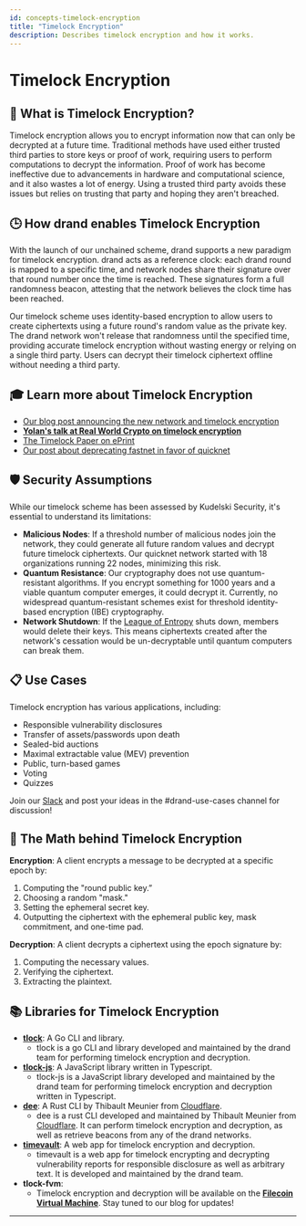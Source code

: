 ```yaml
---
id: concepts-timelock-encryption
title: "Timelock Encryption"
description: Describes timelock encryption and how it works.
---
```


# Timelock Encryption

## 🤔 **What is Timelock Encryption?**

Timelock encryption allows you to encrypt information now that can only be decrypted at a future time. Traditional methods have used either trusted third parties to store keys or proof of work, requiring users to perform computations to decrypt the information. Proof of work has become ineffective due to advancements in hardware and computational science, and it also wastes a lot of energy. Using a trusted third party avoids these issues but relies on trusting that party and hoping they aren't breached.

## 🕒 **How drand enables Timelock Encryption**

With the launch of our unchained scheme, drand supports a new paradigm for timelock encryption. drand acts as a reference clock: each drand round is mapped to a specific time, and network nodes share their signature over that round number once the time is reached. These signatures form a full randomness beacon, attesting that the network believes the clock time has been reached.

Our timelock scheme uses identity-based encryption to allow users to create ciphertexts using a future round's random value as the private key. The drand network won't release that randomness until the specified time, providing accurate timelock encryption without wasting energy or relying on a single third party. Users can decrypt their timelock ciphertext offline without needing a third party.

## 🎓 **Learn more about Timelock Encryption**

- [Our blog post announcing the new network and timelock encryption](https://drand.love/blog/timelock-encryption-is-now-supported-on-drand-mainnet)
- [**Yolan's talk at Real World Crypto on timelock encryption**](https://www.youtube.com/watch?v=Xh849Ij3lhU)
- [The Timelock Paper on ePrint](https://eprint.iacr.org/2023/189)
- [Our post about deprecating fastnet in favor of quicknet](https://drand.love/blog/fastnet-to-be-sunset)

## 🛡️ **Security Assumptions**

While our timelock scheme has been assessed by Kudelski Security, it's essential to understand its limitations:

- **Malicious Nodes**: If a threshold number of malicious nodes join the network, they could generate all future random values and decrypt future timelock ciphertexts. Our quicknet network started with 18 organizations running 22 nodes, minimizing this risk.
- **Quantum Resistance**: Our cryptography does not use quantum-resistant algorithms. If you encrypt something for 1000 years and a viable quantum computer emerges, it could decrypt it. Currently, no widespread quantum-resistant schemes exist for threshold identity-based encryption (IBE) cryptography.
- **Network Shutdown**: If the [League of Entropy](https://leagueofentropy.org) shuts down, members would delete their keys. This means ciphertexts created after the network's cessation would be un-decryptable until quantum computers can break them.

## 📋 **Use Cases**

Timelock encryption has various applications, including:

- Responsible vulnerability disclosures
- Transfer of assets/passwords upon death
- Sealed-bid auctions
- Maximal extractable value (MEV) prevention
- Public, turn-based games
- Voting
- Quizzes

Join our [Slack](https://join.slack.com/t/drandworkspace/shared_invite/zt-2p00bn43o-qALTK5RZEIK3I4fIO9h8dQ) and post your ideas in the #drand-use-cases channel for discussion!

## 🧮 **The Math behind Timelock Encryption**

**Encryption**: A client encrypts a message to be decrypted at a specific epoch by:

1. Computing the "round public key.”
2. Choosing a random "mask."
3. Setting the ephemeral secret key.
4. Outputting the ciphertext with the ephemeral public key, mask commitment, and one-time pad.

**Decryption**: A client decrypts a ciphertext using the epoch signature by:

1. Computing the necessary values.
2. Verifying the ciphertext.
3. Extracting the plaintext.

## 📚 Libraries for Timelock Encryption

- [**tlock**](https://github.com/drand/tlock): A Go CLI and library.
    - tlock is a go CLI and library developed and maintained by the drand team for performing timelock encryption and decryption.
- [**tlock-js**](https://github.com/drand/tlock-js): A JavaScript library written in Typescript.
    - tlock-js is a JavaScript library developed and maintained by the drand team for performing timelock encryption and decryption written in Typescript.
- [**dee**](https://github.com/thibmeu/drand-rs): A Rust CLI by Thibault Meunier from [Cloudflare](https://leagueofentropy.org/cloudflare/).
    - dee is a rust CLI developed and maintained by Thibault Meunier from [Cloudflare](https://leagueofentropy.org/cloudflare). It can perform timelock encryption and decryption, as well as retrieve beacons from any of the drand networks.
- [**timevault**](https://timevault.drand.love/): A web app for timelock encryption and decryption.
    - timevault is a web app for timelock encrypting and decrypting vulnerability reports for responsible disclosure as well as arbitrary text. It is developed and maintained by the drand team.
- **tlock-fvm**:
    - Timelock encryption and decryption will be available on the [**Filecoin Virtual Machine**](https://fvm.filecoin.io/). Stay tuned to our blog for updates!

---
